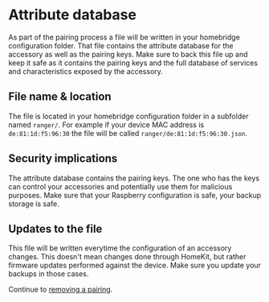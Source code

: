 # Attribute database

As part of the pairing process a file will be written in your homebridge configuration folder. That file contains the attribute database for the accessory as well as the pairing keys. Make sure to back this file up and keep it safe as it contains the pairing keys and the full database of services and characteristics exposed by the accessory.

## File name & location

The file is located in your homebridge configuration folder in a subfolder named ```ranger/```. For example if your device MAC address is ```de:81:1d:f5:96:30``` the file will be called ```ranger/de:81:1d:f5:96:30.json```.

## Security implications

The attribute database contains the pairing keys. The one who has the keys can control your accessories and potentially
use them for malicious purposes. Make sure that your Raspberry configuration is safe, your backup storage is safe.

## Updates to the file

This file will be written everytime the configuration of an accessory changes. This doesn't mean changes done through HomeKit, but rather firmware updates performed against the device. Make sure you update your backups in those cases.

Continue to [removing a pairing](remove-pairing.md).
